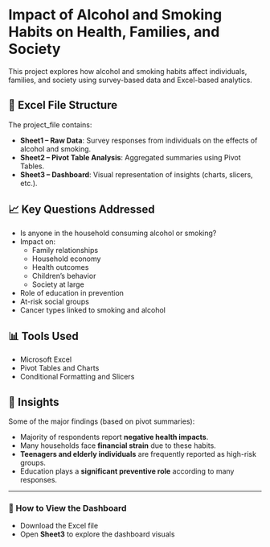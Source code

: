 # Impact of Alcohol and Smoking Habits on Health, Families, and Society

This project explores how alcohol and smoking habits affect individuals, families, and society using survey-based data and Excel-based analytics.

## 📂 Excel File Structure

The  project_file contains:
- **Sheet1 – Raw Data**: Survey responses from individuals on the effects of alcohol and smoking.
- **Sheet2 – Pivot Table Analysis**: Aggregated summaries using Pivot Tables.
- **Sheet3 – Dashboard**: Visual representation of insights (charts, slicers, etc.).

## 📈 Key Questions Addressed

- Is anyone in the household consuming alcohol or smoking?
- Impact on:
  - Family relationships
  - Household economy
  - Health outcomes
  - Children’s behavior
  - Society at large
- Role of education in prevention
- At-risk social groups
- Cancer types linked to smoking and alcohol

## 📊 Tools Used

- Microsoft Excel
- Pivot Tables and Charts
- Conditional Formatting and Slicers


## 🧠 Insights

Some of the major findings (based on pivot summaries):
- Majority of respondents report **negative health impacts**.
- Many households face **financial strain** due to these habits.
- **Teenagers and elderly individuals** are frequently reported as high-risk groups.
- Education plays a **significant preventive role** according to many responses.

---

### 📝 How to View the Dashboard

- Download the Excel file
- Open **Sheet3** to explore the dashboard visuals
